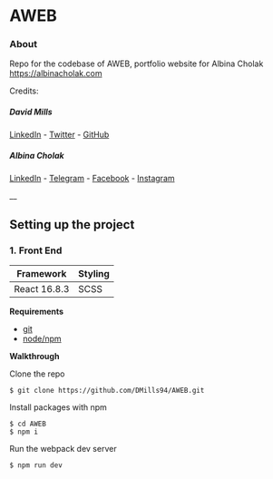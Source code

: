 # AWEB

### About

Repo for the codebase of AWEB, portfolio website for Albina Cholak  
https://albinacholak.com

Credits:
##### *David Mills*
[LinkedIn](https://www.linkedin.com/in/david-j-mills/) -
[Twitter](https://twitter.com/dmills_dev) -
[GitHub](https://github.com/dmills94)

##### **Albina Cholak**
[LinkedIn](https://www.linkedin.com/in/cholak/) -
[Telegram](https://t.me/MindMeanDesign) -
[Facebook](https://www.facebook.com/albina.cholak) -
[Instagram](https://www.instagram.com/albina.cholak/)


__

## Setting up the project

### 1. Front End


| Framework    |Styling      |
|--------------|-------------|
| React 16.8.3 | SCSS        |

**Requirements**

* [git](https://git-scm.com/downloads)
* [node/npm](https://www.npmjs.com/get-npm)

**Walkthrough**

Clone the repo
```
$ git clone https://github.com/DMills94/AWEB.git
```

Install packages with npm
```
$ cd AWEB
$ npm i
```

Run the webpack dev server
```
$ npm run dev
```
